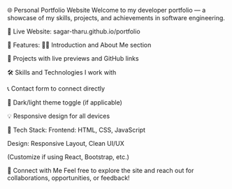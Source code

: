 🌐 Personal Portfolio Website
Welcome to my developer portfolio — a showcase of my skills, projects, and achievements in software engineering.

🔗 Live Website: sagar-tharu.github.io/portfolio

🚀 Features:
🧑‍💻 Introduction and About Me section

💼 Projects with live previews and GitHub links

🛠️ Skills and Technologies I work with

📞 Contact form to connect directly

🌙 Dark/light theme toggle (if applicable)

💡 Responsive design for all devices

📌 Tech Stack:
Frontend: HTML, CSS, JavaScript

Design: Responsive Layout, Clean UI/UX

(Customize if using React, Bootstrap, etc.)

🤝 Connect with Me
Feel free to explore the site and reach out for collaborations, opportunities, or feedback!
